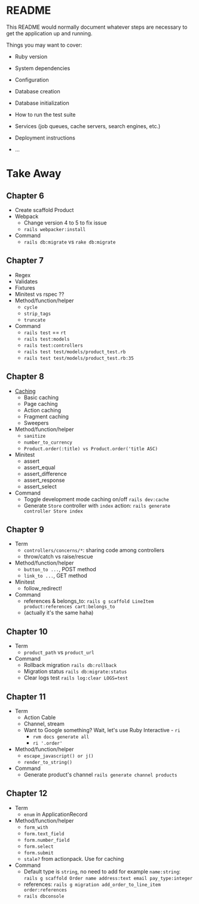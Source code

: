 # README

This README would normally document whatever steps are necessary to get the
application up and running.

Things you may want to cover:

* Ruby version

* System dependencies

* Configuration

* Database creation

* Database initialization

* How to run the test suite

* Services (job queues, cache servers, search engines, etc.)

* Deployment instructions

* ...

# Take Away

## Chapter 6

- Create scaffold Product
- Webpack
  - Change version 4 to 5 to fix issue
  - `rails webpacker:install`
- Command
  - `rails db:migrate` vs `rake db:migrate`

## Chapter 7

- Regex
- Validates
- Fixtures
- Minitest vs rspec ??
- Method/function/helper
  - `cycle`
  - `strip_tags`
  - `truncate`
- Command
  - `rails test` == `rt`
  - `rails test:models`
  - `rails test:controllers`
  - `rails test test/models/product_test.rb`
  - `rails test test/models/product_test.rb:35`

## Chapter 8

- [Caching](https://guides.rubyonrails.org/v2.3/caching_with_rails.html)
  - Basic caching
  - Page caching
  - Action caching
  - Fragment caching
  - Sweepers
- Method/function/helper
  - `sanitize`
  - `number_to_currency`
  - `Product.order(:title) vs Product.order('title ASC)`
- Minitest
  - assert
  - assert_equal
  - assert_difference
  - assert_response
  - assert_select
- Command
  - Toggle development mode caching on/off `rails dev:cache`
  - Generate `Store` controller with `index` action: `rails generate controller Store index`

## Chapter 9

- Term
  - `controllers/concerns/*`: sharing code among controllers
  - throw/catch vs raise/rescue
- Method/function/helper
  - `button_to ...`, POST method
  - `link_to ...`, GET method
- Minitest
  - follow_redirect!
- Command
  - references & belongs_to: `rails g scaffold LineItem product:references cart:belongs_to`
  - (actually it's the same haha)

## Chapter 10

- Term
  - `product_path` vs `product_url`
- Command
  - Rollback migration `rails db:rollback`
  - Migration status `rails db:migrate:status`
  - Clear logs test `rails log:clear LOGS=test`

## Chapter 11

- Term
  - Action Cable
  - Channel, stream
  - Want to Google something? Wait, let's use Ruby Interactive - `ri`
    - `rvm docs generate all`
    - `ri '.order'`
- Method/function/helper
  - `escape_javascript() or j()`
  - `render_to_string()`
- Command
  - Generate product's channel `rails generate channel products`

## Chapter 12

- Term
  - `enum` in ApplicationRecord
- Method/function/helper
  - `form_with`
  - `form.text_field`
  - `form.number_field`
  - `form.select`
  - `form.submit`
  - `stale?` from actionpack. Use for caching
- Command
  - Default type is `string`, no need to add for example `name:string`: `rails g scaffold Order name address:text email pay_type:integer`
  - references: `rails g migration add_order_to_line_item order:references`
  - `rails dbconsole`